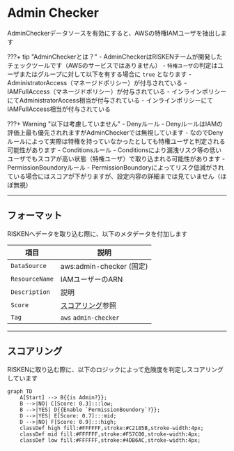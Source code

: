 # Admin Checker

AdminCheckerデータソースを有効にすると、AWSの特権IAMユーザを抽出します

???+ tip "AdminCheckerとは？"
    - AdminCheckerはRISKENチームが開発したチェックツールです（AWSのサービスではありません）
    - `特権ユーザ`の判定はユーザまたはグループに対して以下を有する場合に `true` となります
        - AdministratorAccess（マネージドポリシー）が付与されている
        - IAMFullAccess（マネージドポリシー）が付与されている
        - インラインポリシーにてAdministratorAccess相当が付与されている
        - インラインポリシーにてIAMFullAccess相当が付与されている

???+ Warning "以下は考慮していません"
    - Denyルール
        - DenyルールはIAMの評価上最も優先されれますがAdminCheckerでは無視しています
        - なのでDenyルールによって実際は特権を持っていなかったとしても特権ユーザと判定される可能性があります
    - Conditionsルール
        - Conditionsにより漏洩リスク等の低いユーザでもスコアが高い状態（特権ユーザ）で取り込まれる可能性があります
    - PermissionBoundoryルール
        - PermissionBoundoryによってリスク低減がされている場合にはスコアが下がりますが、設定内容の詳細までは見ていません（ほぼ無視）

---

## フォーマット

RISKENへデータを取り込む際に、以下のメタデータを付加します

| 項目            | 説明                                      |
| -------------- | ---------------------------------------- |
| `DataSource`   | aws:admin-checker (固定)                  |
| `ResourceName` | IAMユーザーのARN                           |
| `Description`  | 説明                                      |
| `Score`        | [スコアリング](/aws/adminchecker/#_2)参照   |
| `Tag`          | `aws` `admin-checker`                     |

---

## スコアリング

RISKENに取り込む際に、以下のロジックによって危険度を判定しスコアリングしています

```mermaid
graph TD
    A[Start] --> B{{is Admin?}};
    B -->|NO| C[Score: 0.3]:::low;
    B -->|YES| D{{Enable `PermissionBoundory`?}};
    D -->|YES| E[Score: 0.7]:::mid;
    D -->|NO| F[Score: 0.9]:::high;
    classDef high fill:#FFFFFF,stroke:#C2185B,stroke-width:4px;
    classDef mid fill:#FFFFFF,stroke:#F57C00,stroke-width:4px;
    classDef low fill:#FFFFFF,stroke:#4DB6AC,stroke-width:4px;
```
